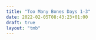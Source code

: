 ```yaml
---
title: "Too Many Bones Days 1-3"
date: 2022-02-05T08:43:23+01:00
draft: true
layout: "tmb"
---
```


